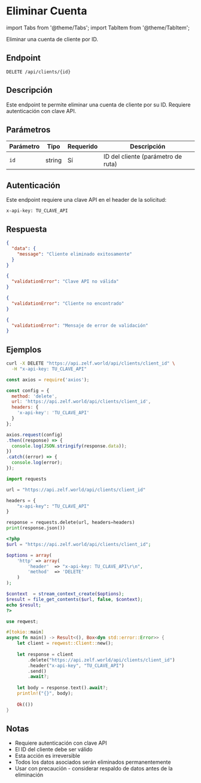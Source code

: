 # Eliminar Cuenta

import Tabs from '@theme/Tabs';
import TabItem from '@theme/TabItem';

Eliminar una cuenta de cliente por ID.

## Endpoint

```
DELETE /api/clients/{id}
```

## Descripción

Este endpoint te permite eliminar una cuenta de cliente por su ID. Requiere autenticación con clave API.

## Parámetros

| Parámetro | Tipo | Requerido | Descripción |
|-----------|------|-----------|-------------|
| `id` | string | Sí | ID del cliente (parámetro de ruta) |

## Autenticación

Este endpoint requiere una clave API en el header de la solicitud:
```
x-api-key: TU_CLAVE_API
```

## Respuesta

<Tabs>
<TabItem value="200" label="200 OK" default>

```json
{
  "data": {
    "message": "Cliente eliminado exitosamente"
  }
}
```

</TabItem>

<TabItem value="403" label="403 Forbidden">

```json
{
  "validationError": "Clave API no válida"
}
```

</TabItem>

<TabItem value="404" label="404 Not Found">

```json
{
  "validationError": "Cliente no encontrado"
}
```

</TabItem>

<TabItem value="409" label="409 Conflict">

```json
{
  "validationError": "Mensaje de error de validación"
}
```

</TabItem>
</Tabs>

## Ejemplos

<Tabs>
<TabItem value="curl" label="cURL" default>

```bash
curl -X DELETE "https://api.zelf.world/api/clients/client_id" \
  -H "x-api-key: TU_CLAVE_API"
```

</TabItem>

<TabItem value="nodejs" label="Node.js">

```javascript
const axios = require('axios');

const config = {
  method: 'delete',
  url: 'https://api.zelf.world/api/clients/client_id',
  headers: { 
    'x-api-key': 'TU_CLAVE_API'
  }
};

axios.request(config)
.then((response) => {
  console.log(JSON.stringify(response.data));
})
.catch((error) => {
  console.log(error);
});
```

</TabItem>

<TabItem value="python" label="Python">

```python
import requests

url = "https://api.zelf.world/api/clients/client_id"

headers = {
    "x-api-key": "TU_CLAVE_API"
}

response = requests.delete(url, headers=headers)
print(response.json())
```

</TabItem>

<TabItem value="php" label="PHP">

```php
<?php
$url = "https://api.zelf.world/api/clients/client_id";

$options = array(
    'http' => array(
        'header'  => "x-api-key: TU_CLAVE_API\r\n",
        'method'  => 'DELETE'
    )
);

$context  = stream_context_create($options);
$result = file_get_contents($url, false, $context);
echo $result;
?>
```

</TabItem>

<TabItem value="rust" label="Rust">

```rust
use reqwest;

#[tokio::main]
async fn main() -> Result<(), Box<dyn std::error::Error>> {
    let client = reqwest::Client::new();
    
    let response = client
        .delete("https://api.zelf.world/api/clients/client_id")
        .header("x-api-key", "TU_CLAVE_API")
        .send()
        .await?;
    
    let body = response.text().await?;
    println!("{}", body);
    
    Ok(())
}
```

</TabItem>
</Tabs>

## Notas

- Requiere autenticación con clave API
- El ID del cliente debe ser válido
- Esta acción es irreversible
- Todos los datos asociados serán eliminados permanentemente
- Usar con precaución - considerar respaldo de datos antes de la eliminación
